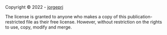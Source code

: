 Copyright © 2022 - [jorgeprj](https://github.com/jorgeprj)


The license is granted to anyone who makes a copy of this publication-restricted file as their free license. However, without restriction on the rights to use, copy, modify and merge.